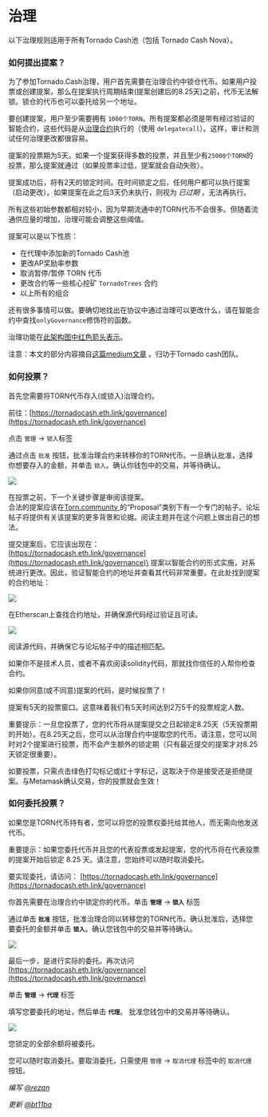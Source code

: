 # 治理

以下治理规则适用于所有Tornado Cash池（包括 Tornado Cash Nova）。

### 如何提出提案？

为了参加Tornado.Cash治理，用户首先需要在治理合约中锁仓代币。如果用户投票或创建提案，那么在提案执行周期结束(提案创建后的8.25天)之前，代币无法解锁。锁仓的代币也可以委托给另一个地址。

要创建提案，用户至少需要拥有 `1000个TORN`。所有提案都必须是带有经过验证的智能合约，这些代码是从[治理合约](https://etherscan.io/address/0x5efda50f22d34F262c29268506C5Fa42cB56A1Ce)执行的（使用 `delegatecall`）。这样，审计和测试任何治理更改都很容易。

提案的投票期为5天。如果一个提案获得多数的投票，并且至少有`25000个TORN`的投票，那么提案就通过（如果投票率过低，提案就会自动失败）。

提案成功后，将有2天的锁定时间。在时间锁定之后，任何用户都可以执行提案（启动更改）。如果提案在此之后3天仍未执行，则视为 _已过期_ ，无法再执行。

所有这些初始参数都相对较小，因为早期流通中的TORN代币不会很多。但随着流通供应量的增加，治理可能会调整这些阈值。

提案可以是以下性质：

* 在代理中添加新的Tornado Cash池
* 更改AP奖励率参数
* 取消暂停/暂停 TORN 代币
* 更改合约等一些核心挖矿 `TornadoTrees` 合约
* 以上所有的组合

还有很多事情可以做。要确切地找出在协议中通过治理可以更改什么，请在智能合约中查找`onlyGovernance`修饰符的函数。

治理功能在[此架构图中红色箭头表示](https://viewer.diagrams.net/?highlight=0000ff\&edit=\_blank\&layers=1\&nav=1\&title=tornado-cash-contract-overview.drawio#Uhttps%3A%2F%2Fraw.githubusercontent.com%2FRezan-vm%2Ftornado-cash-edu%2Fmain%2Ftornado-cash-contract-overview.drawio)。

注意：本文的部分内容摘自[这篇medium文章](https://tornado-cash.medium.com/tornado-cash-governance-proposal-a55c5c7d0703) 。归功于Tornado cash团队。

### 如何投票？

首先您需要将TORN代币存入(或锁入)治理合约。

前往：[https://tornadocash.eth.link/governance](https://tornadocash.eth.link/governance)

点击 `管理` -> `锁入`标签

通过点击 `批准` 按钮，批准治理合约来转移你的TORN代币。一旦确认批准，选择你想要存入的金额，并单击 `锁入`。确认你钱包中的交易，并等待确认。

![](../.gitbook/assets/c05e5a1813edad280544b627b24002dc8d5adcf2.png)

在投票之前，下一个关键步骤是审阅该提案。\
合法的提案应该在[Torn.community ](https://torn.community)的“Proposal”类别下有一个专门的帖子。论坛帖子将提供有关该提案的更多背景和论据。阅读主题并在这个问题上做出自己的想法。

提交提案后，它应该出现在：\
[https://tornadocash.eth.link/governance](https://tornadocash.eth.link/governance)\
提案以智能合约的形式实施，对系统进行更改。因此，验证智能合约的地址并查看其代码非常重要。在此处找到提案的合约地址：

![](../.gitbook/assets/181d612b6c57964bab59c8e5b766f5247211083d.png)

在Etherscan上查找合约地址，并确保源代码经过验证且可读。

![](../.gitbook/assets/d2d37d169a94f09156e76fa522b7974cb7c9ac3f.png)

阅读源代码，并确保它与论坛帖子中的描述相匹配。

如果你不是技术人员，或者不喜欢阅读solidity代码，那就找你信任的人帮你检查合约。

如果你同意(或不同意)提案的代码，是时候投票了！

提案有5天的投票窗口。这意味着我们有5天时间达到2万5千的投票规定人数。

重要提示：一旦您投票了，您的代币将从提案提交之日起锁定8.25天（5天投票期的开始）。在8.25天之后，您可以从治理合约中提取您的代币。请注意，您可以同时对2个提案进行投票，而不会产生额外的锁定期（只有最近提交的提案才对8.25天锁定很重要）。

如要投票，只需点击绿色打勾标记或红十字标记，这取决于你是接受还是拒绝提案。与Metamask确认交易，你的投票就会生效！

### 如何委托投票？

如果您是TORN代币持有者，您可以将您的投票权委托给其他人，而无需向他发送代币。

重要提示：如果您委托代币并且您的代表投票或发起提案，您的代币将在代表投票的提案开始后锁定 8.25 天。请注意，您始终可以随时取消委托。

要实现委托，请访问： [https://tornadocash.eth.link/governance](https://tornadocash.eth.link/governance)

你首先需要在治理合约中锁定你的代币。单击 **`管理`** -> **`锁入`** 标签

通过单击 **`批准`** 按钮，批准治理合同以转移您的TORN代币。确认批准后，选择您要委托的金额并单击 **`锁入`**。确认您钱包中的交易并等待确认。

![](<../.gitbook/assets/c05e5a1813edad280544b627b24002dc8d5adcf2 (1).png>)

最后一步，是进行实际的委托。再次访问 [https://tornadocash.eth.link/governance](https://tornadocash.eth.link/governance)

单击 **`管理`** -> **`代理`** 标签

填写您要委托的地址，然后单击 **`代理`**。 批准您钱包中的交易并等待确认。

![](../.gitbook/assets/43c05d176d7f75a336af7a865565c9b23786b98c.png)

您锁定的全部余额将被委托。

您可以随时取消委托。要取消委托，只需使用 `管理` -> `取消代理` 标签中的 `取消代理` 按钮。



_编写_ [_@rezan_](https://torn.community/u/Rezan/summary)

_更新_ [_@bt11ba_](https://torn.community/u/bt11ba/)
